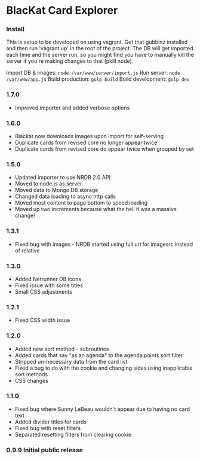 # BlacKat Card Explorer

### Install

This is setup to be developed on using vagrant. Get that gubbinz installed and then run 'vagrant up'
in the root of the project. The DB will get imported each time and the server run, so you might find
you have to manually kill the server if you're making changes to that (pkill node).

Import DB & images: `node /var/www/server/import.js`
Run server: `node /var/www/app.js`
Build production: `gulp build`
Build development: `gulp dev`

### 1.7.0
* Improved importer and added verbose options

### 1.6.0
* Blackat now downloads images upon import for self-serving
* Duplicate cards from revised core no longer appear twice
* Duplicate cards from revised core do appear twice when grouped by set

### 1.5.0
* Updated importer to use NRDB 2.0 API
* Moved to node.js as server
* Moved data to Mongo DB storage
* Changed data loading to async http calls
* Moved most content to page bottom to speed loading
* Moved up two increments because what the hell it was a massive change!

### 1.3.1
* Fixed bug with images - NRDB started using full url for imagesrc instead of relative

### 1.3.0
* Added Netrunner DB icons
* Fixed issue with some titles
* Small CSS adjustments

### 1.2.1
* Fixed CSS width issue

### 1.2.0
* Added new sort method - subroutines
* Added cards that say "as an agenda" to the agenda points sort filter
* Stripped un-necessary data from the card list
* Fixed a bug to do with the cookie and changing sides using inapplicable sort methods
* CSS changes

### 1.1.0
* Fixed bug where Sunny LeBeau wouldn't appear due to having no card text
* Added divider titles for cards
* Fixed bug with reset filters
* Separated resetting filters from clearing cookie

### 0.9.9 Initial public release